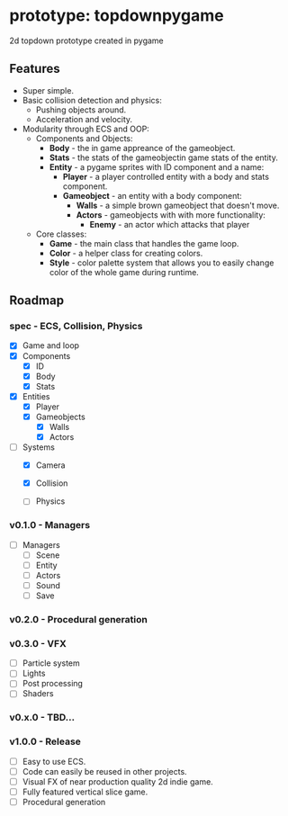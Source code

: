# prototype: topdownpygame

2d topdown prototype created in pygame

## Features

- Super simple.
- Basic collision detection and physics:
    - Pushing objects around.
    - Acceleration and velocity.
- Modularity through ECS and OOP:
    - Components and Objects:
        - **Body** - the in game appreance of the gameobject.
        - **Stats** - the stats of the gameobjectin game stats of the entity.
        - **Entity** - a pygame sprites with ID component and a name:
          - **Player** - a player controlled entity with a body and stats component.
          - **Gameobject** - an entity with a body component:
            - **Walls** - a simple brown gameobject that doesn't move.
            - **Actors** - gameobjects with with more functionality:
              - **Enemy** - an actor which attacks that player
    - Core classes:
        - **Game** - the main class that handles the game loop.
        - **Color** - a helper class for creating colors.
        - **Style** - color palette system that allows you to easily change color of the whole game during runtime.

## Roadmap

### spec - ECS, Collision, Physics

- [x] Game and loop
- [x] Components
  - [x] ID
  - [x] Body
  - [x] Stats
- [x] Entities
  - [x] Player
  - [x] Gameobjects
    - [x] Walls
    - [x] Actors
- [ ] Systems
  - [x] Camera
  - [x] Collision
  - [ ] Physics


### v0.1.0 - Managers

- [ ] Managers
  - [ ] Scene
  - [ ] Entity
  - [ ] Actors
  - [ ] Sound
  - [ ] Save

### v0.2.0 - Procedural generation

### v0.3.0 - VFX

- [ ] Particle system
- [ ] Lights
- [ ] Post processing
- [ ] Shaders

### v0.x.0 - TBD...

### v1.0.0 - Release

- [ ] Easy to use ECS.
- [ ] Code can easily be reused in other projects.
- [ ] Visual FX of near production quality 2d indie game.
- [ ] Fully featured vertical slice game.
- [ ] Procedural generation